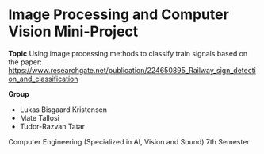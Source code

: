 # Image Processing and Computer Vision Mini-Project

**Topic**
Using image processing methods to classify train signals based on the paper:
https://www.researchgate.net/publication/224650895_Railway_sign_detection_and_classification


**Group**
- Lukas Bisgaard Kristensen
- Mate Tallosi
- Tudor-Razvan Tatar


Computer Engineering (Specialized in AI, Vision and Sound) 7th Semester
